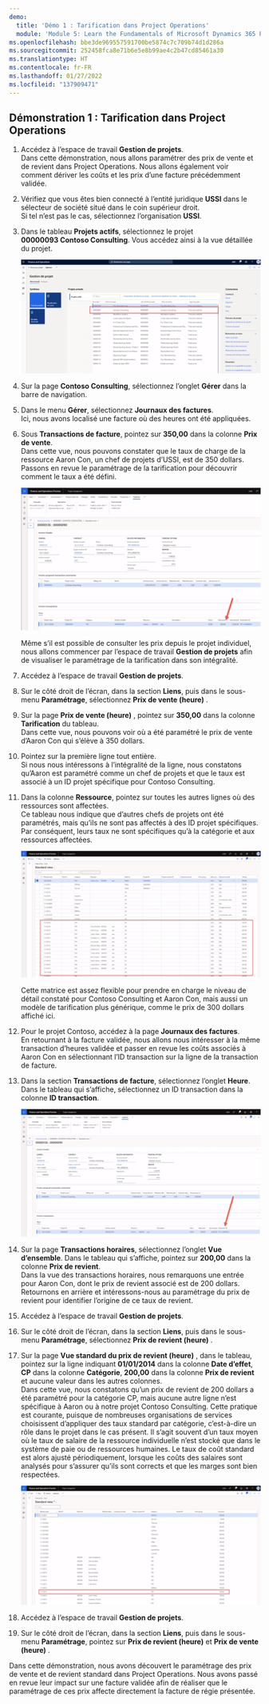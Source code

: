 ```yaml
---
demo:
  title: 'Démo 1 : Tarification dans Project Operations'
  module: 'Module 5: Learn the Fundamentals of Microsoft Dynamics 365 Project Operations'
ms.openlocfilehash: bbe3de969557591700be5874c7c709b74d1d286a
ms.sourcegitcommit: 252458fca8e71b6e5e8b99ae4c2b47cd85461a30
ms.translationtype: HT
ms.contentlocale: fr-FR
ms.lasthandoff: 01/27/2022
ms.locfileid: "137909471"
---
```

## <a name="demo-1---project-operations-pricing"></a>Démonstration 1 : Tarification dans Project Operations

1. Accédez à l’espace de travail **Gestion de projets**.  
    Dans cette démonstration, nous allons paramétrer des prix de vente et de revient dans Project Operations. Nous allons également voir comment dériver les coûts et les prix d’une facture précédemment validée.

1. Vérifiez que vous êtes bien connecté à l’entité juridique **USSI** dans le sélecteur de société situé dans le coin supérieur droit.  
    Si tel n’est pas le cas, sélectionnez l’organisation **USSI**.

1. Dans le tableau **Projets actifs**, sélectionnez le projet **00000093 Contoso Consulting**. Vous accédez ainsi à la vue détaillée du projet.

    ![Capture d’écran de l’espace de travail de gestion de projets où Contoso Consulting est mis en surbrillance dans le tableau Projets actifs.](./media/projops_prices_1_selecting_contoso_consulting.png)

1. Sur la page **Contoso Consulting**, sélectionnez l’onglet **Gérer** dans la barre de navigation.

1. Dans le menu **Gérer**, sélectionnez **Journaux des factures**.  
    Ici, nous avons localisé une facture où des heures ont été appliquées.

1. Sous **Transactions de facture**, pointez sur **350,00** dans la colonne **Prix de vente**.  
    Dans cette vue, nous pouvons constater que le taux de charge de la ressource Aaron Con, un chef de projets d’USSI, est de 350 dollars. Passons en revue le paramétrage de la tarification pour découvrir comment le taux a été défini.

    ![Capture d’écran d’un journal des factures où la valeur 350 est mise en surbrillance dans la colonne du prix de vente](./media/projops_prices_2_point_to_350.png)  

    Même s’il est possible de consulter les prix depuis le projet individuel, nous allons commencer par l’espace de travail **Gestion de projets** afin de visualiser le paramétrage de la tarification dans son intégralité.

1. Accédez à l’espace de travail **Gestion de projets**.

1. Sur le côté droit de l’écran, dans la section **Liens**, puis dans le sous-menu **Paramétrage**, sélectionnez **Prix de vente (heure)** .

1. Sur la page **Prix de vente (heure)** , pointez sur **350,00** dans la colonne **Tarification** du tableau.  
Dans cette vue, nous pouvons voir où a été paramétré le prix de vente d’Aaron Con qui s’élève à 350 dollars.

1. Pointez sur la première ligne tout entière.  
    Si nous nous intéressons à l’intégralité de la ligne, nous constatons qu’Aaron est paramétré comme un chef de projets et que le taux est associé à un ID projet spécifique pour Contoso Consulting.

1. Dans la colonne **Ressource**, pointez sur toutes les autres lignes où des ressources sont affectées.  
    Ce tableau nous indique que d’autres chefs de projets ont été paramétrés, mais qu’ils ne sont pas affectés à des ID projet spécifiques. Par conséquent, leurs taux ne sont spécifiques qu’à la catégorie et aux ressources affectées.

    ![Capture d’écran de la page Prix de vente (heure) où sont mises en surbrillance toutes les lignes du tableau où des ressources sont affectées.](./media/projops_prices_3_resources_table.png)  

    Cette matrice est assez flexible pour prendre en charge le niveau de détail constaté pour Contoso Consulting et Aaron Con, mais aussi un modèle de tarification plus générique, comme le prix de 300 dollars affiché ici.

1. Pour le projet Contoso, accédez à la page **Journaux des factures**.  
    En retournant à la facture validée, nous allons nous intéresser à la même transaction d’heures validée et passer en revue les coûts associés à Aaron Con en sélectionnant l’ID transaction sur la ligne de la transaction de facture.

1. Dans la section **Transactions de facture**, sélectionnez l’onglet **Heure**. Dans le tableau qui s’affiche, sélectionnez un ID transaction dans la colonne **ID transaction**.

    ![Capture d’écran de la page du journal des factures où la colonne ID transaction est mise en surbrillance.](./media/projops_prices_4_select_a_transaction_id.png)

1. Sur la page **Transactions horaires**, sélectionnez l’onglet **Vue d’ensemble**. Dans le tableau qui s’affiche, pointez sur **200,00** dans la colonne **Prix de revient**.  
    Dans la vue des transactions horaires, nous remarquons une entrée pour Aaron Con, dont le prix de revient associé est de 200 dollars. Retournons en arrière et intéressons-nous au paramétrage du prix de revient pour identifier l’origine de ce taux de revient.

1. Accédez à l’espace de travail **Gestion de projets**.

1. Sur le côté droit de l’écran, dans la section **Liens**, puis dans le sous-menu **Paramétrage**, sélectionnez **Prix de revient (heure)** .

1. Sur la page **Vue standard du prix de revient (heure)** , dans le tableau, pointez sur la ligne indiquant **01/01/2014** dans la colonne **Date d’effet**, **CP** dans la colonne **Catégorie**, **200,00** dans la colonne **Prix de revient** et aucune valeur dans les autres colonnes.  
    Dans cette vue, nous constatons qu’un prix de revient de 200 dollars a été paramétré pour la catégorie CP, mais aucune autre ligne n’est spécifique à Aaron ou à notre projet Contoso Consulting. Cette pratique est courante, puisque de nombreuses organisations de services choisissent d’appliquer des taux standard par catégorie, c’est-à-dire un rôle dans le projet dans le cas présent. Il s’agit souvent d’un taux moyen où le taux de salaire de la ressource individuelle n’est stocké que dans le système de paie ou de ressources humaines. Le taux de coût standard est alors ajusté périodiquement, lorsque les coûts des salaires sont analysés pour s’assurer qu’ils sont corrects et que les marges sont bien respectées.

    ![Capture d’écran du tableau Prix de revient (heure) où la ligne de la tarification CP est mise en surbrillance.](./media/projops_prices_5_cost_price_hour_table.png)

1. Accédez à l’espace de travail **Gestion de projets**.

1. Sur le côté droit de l’écran, dans la section **Liens**, puis dans le sous-menu **Paramétrage**, pointez sur **Prix de revient (heure)** et **Prix de vente (heure)** .  

Dans cette démonstration, nous avons découvert le paramétrage des prix de vente et de revient standard dans Project Operations. Nous avons passé en revue leur impact sur une facture validée afin de réaliser que le paramétrage de ces prix affecte directement la facture de régie présentée.
